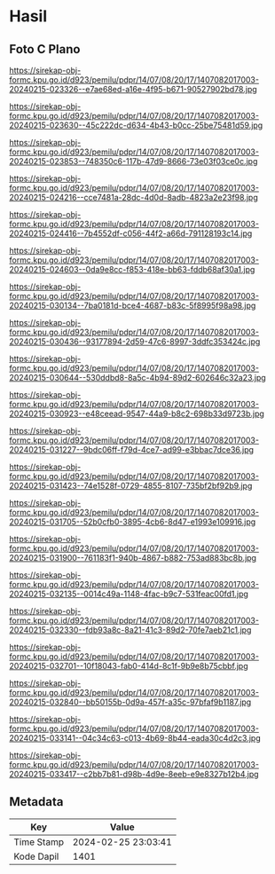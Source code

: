 # Hasil

## Foto C Plano

https://sirekap-obj-formc.kpu.go.id/d923/pemilu/pdpr/14/07/08/20/17/1407082017003-20240215-023326--e7ae68ed-a16e-4f95-b671-90527902bd78.jpg

https://sirekap-obj-formc.kpu.go.id/d923/pemilu/pdpr/14/07/08/20/17/1407082017003-20240215-023630--45c222dc-d634-4b43-b0cc-25be75481d59.jpg

https://sirekap-obj-formc.kpu.go.id/d923/pemilu/pdpr/14/07/08/20/17/1407082017003-20240215-023853--748350c6-117b-47d9-8666-73e03f03ce0c.jpg

https://sirekap-obj-formc.kpu.go.id/d923/pemilu/pdpr/14/07/08/20/17/1407082017003-20240215-024216--cce7481a-28dc-4d0d-8adb-4823a2e23f98.jpg

https://sirekap-obj-formc.kpu.go.id/d923/pemilu/pdpr/14/07/08/20/17/1407082017003-20240215-024416--7b4552df-c056-44f2-a66d-791128193c14.jpg

https://sirekap-obj-formc.kpu.go.id/d923/pemilu/pdpr/14/07/08/20/17/1407082017003-20240215-024603--0da9e8cc-f853-418e-bb63-fddb68af30a1.jpg

https://sirekap-obj-formc.kpu.go.id/d923/pemilu/pdpr/14/07/08/20/17/1407082017003-20240215-030134--7ba0181d-bce4-4687-b83c-5f8995f98a98.jpg

https://sirekap-obj-formc.kpu.go.id/d923/pemilu/pdpr/14/07/08/20/17/1407082017003-20240215-030436--93177894-2d59-47c6-8997-3ddfc353424c.jpg

https://sirekap-obj-formc.kpu.go.id/d923/pemilu/pdpr/14/07/08/20/17/1407082017003-20240215-030644--530ddbd8-8a5c-4b94-89d2-602646c32a23.jpg

https://sirekap-obj-formc.kpu.go.id/d923/pemilu/pdpr/14/07/08/20/17/1407082017003-20240215-030923--e48ceead-9547-44a9-b8c2-698b33d9723b.jpg

https://sirekap-obj-formc.kpu.go.id/d923/pemilu/pdpr/14/07/08/20/17/1407082017003-20240215-031227--9bdc06ff-f79d-4ce7-ad99-e3bbac7dce36.jpg

https://sirekap-obj-formc.kpu.go.id/d923/pemilu/pdpr/14/07/08/20/17/1407082017003-20240215-031423--74e1528f-0729-4855-8107-735bf2bf92b9.jpg

https://sirekap-obj-formc.kpu.go.id/d923/pemilu/pdpr/14/07/08/20/17/1407082017003-20240215-031705--52b0cfb0-3895-4cb6-8d47-e1993e109916.jpg

https://sirekap-obj-formc.kpu.go.id/d923/pemilu/pdpr/14/07/08/20/17/1407082017003-20240215-031900--761183f1-940b-4867-b882-753ad883bc8b.jpg

https://sirekap-obj-formc.kpu.go.id/d923/pemilu/pdpr/14/07/08/20/17/1407082017003-20240215-032135--0014c49a-1148-4fac-b9c7-531feac00fd1.jpg

https://sirekap-obj-formc.kpu.go.id/d923/pemilu/pdpr/14/07/08/20/17/1407082017003-20240215-032330--fdb93a8c-8a21-41c3-89d2-70fe7aeb21c1.jpg

https://sirekap-obj-formc.kpu.go.id/d923/pemilu/pdpr/14/07/08/20/17/1407082017003-20240215-032701--10f18043-fab0-414d-8c1f-9b9e8b75cbbf.jpg

https://sirekap-obj-formc.kpu.go.id/d923/pemilu/pdpr/14/07/08/20/17/1407082017003-20240215-032840--bb50155b-0d9a-457f-a35c-97bfaf9b1187.jpg

https://sirekap-obj-formc.kpu.go.id/d923/pemilu/pdpr/14/07/08/20/17/1407082017003-20240215-033141--04c34c63-c013-4b69-8b44-eada30c4d2c3.jpg

https://sirekap-obj-formc.kpu.go.id/d923/pemilu/pdpr/14/07/08/20/17/1407082017003-20240215-033417--c2bb7b81-d98b-4d9e-8eeb-e9e8327b12b4.jpg


## Metadata

| Key        | Value               |
| ---------- | ------------------- |
| Time Stamp | 2024-02-25 23:03:41 |
| Kode Dapil | 1401                |



